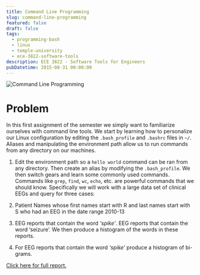 ```yaml
---
title: Command Line Programming
slug: command-line-programming
featured: false
draft: false
tags:
  - programming-bash
  - linux
  - temple-university
  - ece-3822-software-tools
description: ECE 3822 - Software Tools for Engineers
pubDatetime: 2015-08-31 00:00:00
---
```


![Command Line Programming](@assets/images/3822_software_tools/simple-bash-scripting.png)

# Problem

In this first assignment of the semester we simply want to familiarize
ourselves with command line tools. We start by learning how to personalize
our Linux configuration by editing the `.bash_profile` and `.bashrc` files in
`~/`. Aliases and manipulating the environment path allow us to run
commands from any directory on our machines.

1. Edit the environment path so a `hello world` command can be ran from
   any directory. Then create an alias by modifying the `.bash_profile`.
   We then switch gears and learn some commonly used commands. Commands like
   `grep`, `find`, `wc`, `echo`, etc. are powerful commands that we should
   know. Specifically we will work with a large data set of clinical EEGs and
   query for three cases:

2. Patient Names whose first names start with R and last names start with
   S who had an EEG in the date range 2010-13

3. EEG reports that contain the word _‘spike’_. EEG reports that contain the
   word ‘seizure’. We then produce a histogram of the words in these reports.

4. For EEG reports that contain the word _‘spike’_ produce a histogram of
   bi-grams.

[Click here for full report.](/assets/files/20150831_trejo_devin_hw1.pdf)

